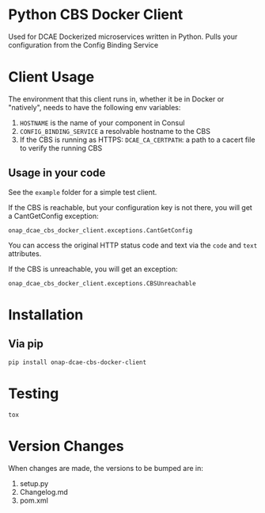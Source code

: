 # Python CBS Docker Client

Used for DCAE Dockerized microservices written in Python. Pulls your configuration from the Config Binding Service

# Client Usage

The environment that this client runs in, whether it be in Docker or "natively", needs to have the following env variables:
1. `HOSTNAME` is the name of your component in Consul
2. `CONFIG_BINDING_SERVICE` a resolvable hostname to the CBS
3. If the CBS is running as HTTPS: `DCAE_CA_CERTPATH`: a path to a cacert file to verify the running CBS

## Usage in your code

See the `example` folder for a simple test client.

If the CBS is reachable, but your configuration key is not there, you will get a CantGetConfig exception:

    onap_dcae_cbs_docker_client.exceptions.CantGetConfig

You can access the original HTTP status code and text via the `code` and `text` attributes.

If the CBS is unreachable, you will get an exception:

    onap_dcae_cbs_docker_client.exceptions.CBSUnreachable

# Installation

## Via pip
```
pip install onap-dcae-cbs-docker-client
```

# Testing
```
tox
```

# Version Changes
When changes are made, the versions to be bumped are in:

1. setup.py
2. Changelog.md
3. pom.xml
